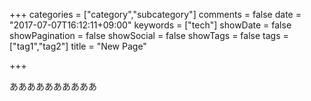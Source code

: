 +++
categories = ["category","subcategory"]
comments = false
date = "2017-07-07T16:12:11+09:00"
keywords = ["tech"]
showDate = false
showPagination = false
showSocial = false
showTags = false
tags = ["tag1","tag2"]
title = "New Page"

+++

ああああああああああ
